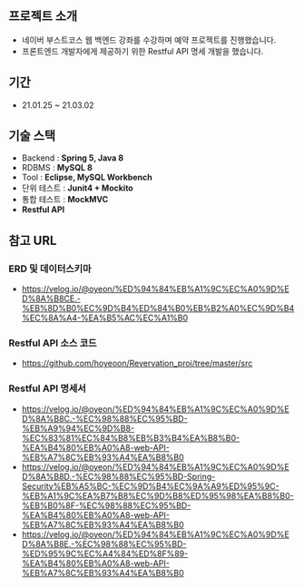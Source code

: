## 프로젝트 소개
- 네이버 부스트코스 웹 백엔드 강좌를 수강하며 예약 프로젝트를 진행했습니다.
- 프론트엔드 개발자에게 제공하기 위한 Restful API 명세 개발을 했습니다.
## 기간
- 21.01.25 ~ 21.03.02
## 기술 스택
- Backend : **Spring 5, Java 8**
- RDBMS : **MySQL 8**
- Tool : **Eclipse, MySQL Workbench**
- 단위 테스트 : **Junit4 + Mockito**
- 통합 테스트 : **MockMVC**
- **Restful API**
## 참고 URL
### ERD 및 데이터스키마
- https://velog.io/@oyeon/%ED%94%84%EB%A1%9C%EC%A0%9D%ED%8A%B8CE.-%EB%8D%B0%EC%9D%B4%ED%84%B0%EB%B2%A0%EC%9D%B4%EC%8A%A4-%EA%B5%AC%EC%A1%B0
### Restful API 소스 코드
- https://github.com/hoyeoon/Revervation_proj/tree/master/src
### Restful API 명세서
- https://velog.io/@oyeon/%ED%94%84%EB%A1%9C%EC%A0%9D%ED%8A%B8C.-%EC%98%88%EC%95%BD-%EB%A9%94%EC%9D%B8-%EC%83%81%EC%84%B8%EB%B3%B4%EA%B8%B0-%EA%B4%80%EB%A0%A8-web-API-%EB%A7%8C%EB%93%A4%EA%B8%B0
- https://velog.io/@oyeon/%ED%94%84%EB%A1%9C%EC%A0%9D%ED%8A%B8D.-%EC%98%88%EC%95%BD-Spring-Security%EB%A5%BC-%EC%9D%B4%EC%9A%A9%ED%95%9C-%EB%A1%9C%EA%B7%B8%EC%9D%B8%ED%95%98%EA%B8%B0-%EB%B0%8F-%EC%98%88%EC%95%BD-%EA%B4%80%EB%A0%A8-web-API-%EB%A7%8C%EB%93%A4%EA%B8%B0
- https://velog.io/@oyeon/%ED%94%84%EB%A1%9C%EC%A0%9D%ED%8A%B8E.-%EC%98%88%EC%95%BD-%ED%95%9C%EC%A4%84%ED%8F%89-%EA%B4%80%EB%A0%A8-web-API-%EB%A7%8C%EB%93%A4%EA%B8%B0
